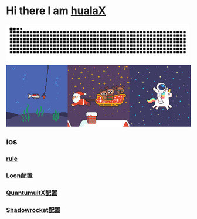 # Hi there I am [hualaX](https://www.github.com/hualaX)
<img src="https://raw.githubusercontent.com/BEPb/BEPb/output/github-contribution-grid-snake.svg" alt="Image Alt Text" width="500"/>

<div style="display: flex;">
  <img src="https://raw.githubusercontent.com/hualaX/hualaX/main/icon/IMG_1989.gif" alt="GIF 1" style="width: 33.33%;"/>
  <img src="https://raw.githubusercontent.com/hualaX/hualaX/main/icon/IMG_2006.gif" alt="GIF 2" style="width: 33.33%;"/>
  <img src="https://raw.githubusercontent.com/hualaX/hualaX/main/icon/IMG_2007.webp" alt="FIF 3" style="width: 33.33%;"/>
</div>


## ios

### [rule](https://www.github.com/hualaX/ios/tree/main/rule)

### [Loon配置](https://www.github.com/hualaX/ios/tree/main/loon_profile.conf)

### [QuantumultX配置](https://www.github.com/hualaX/ios/tree/main/quantumultX_profile.conf)

### [Shadowrocket配置](https://github.com/hualaX/ios/tree/main/shadowrocket_profile.conf)


